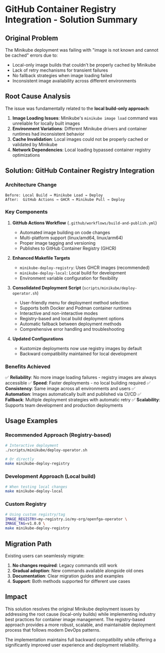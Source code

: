 # GitHub Container Registry Integration - Solution Summary

## Original Problem

The Minikube deployment was failing with "image is not known and cannot be cached" errors due to:
- Local-only image builds that couldn't be properly cached by Minikube
- Lack of retry mechanisms for transient failures
- No fallback strategies when image loading failed
- Inconsistent image availability across different environments

## Root Cause Analysis

The issue was fundamentally related to the **local build-only approach**:

1. **Image Loading Issues**: Minikube's `minikube image load` command was unreliable for locally built images
2. **Environment Variations**: Different Minikube drivers and container runtimes had inconsistent behavior
3. **Cache Invalidation**: Local images could not be properly cached or validated by Minikube
4. **Network Dependencies**: Local loading bypassed container registry optimizations

## Solution: GitHub Container Registry Integration

### Architecture Change

```
Before: Local Build → Minikube Load → Deploy
After:  GitHub Actions → GHCR → Minikube Pull → Deploy
```

### Key Components

1. **GitHub Actions Workflow** (`.github/workflows/build-and-publish.yml`)
   - Automated image building on code changes
   - Multi-platform support (linux/amd64, linux/arm64)
   - Proper image tagging and versioning
   - Publishes to GitHub Container Registry (GHCR)

2. **Enhanced Makefile Targets**
   - `minikube-deploy-registry`: Uses GHCR images (recommended)
   - `minikube-deploy-local`: Local build for development
   - Environment variable configuration for flexibility

3. **Consolidated Deployment Script** (`scripts/minikube/deploy-operator.sh`)
   - User-friendly menu for deployment method selection
   - Supports both Docker and Podman container runtimes
   - Interactive and non-interactive modes
   - Registry-based and local build deployment options
   - Automatic fallback between deployment methods
   - Comprehensive error handling and troubleshooting

4. **Updated Configurations**
   - Kustomize deployments now use registry images by default
   - Backward compatibility maintained for local development

### Benefits Achieved

✅ **Reliability**: No more image loading failures - registry images are always accessible
✅ **Speed**: Faster deployments - no local building required
✅ **Consistency**: Same image across all environments and users
✅ **Automation**: Images automatically built and published via CI/CD
✅ **Fallback**: Multiple deployment strategies with automatic retry
✅ **Scalability**: Supports team development and production deployments

## Usage Examples

### Recommended Approach (Registry-based)
```bash
# Interactive deployment
./scripts/minikube/deploy-operator.sh

# Or directly
make minikube-deploy-registry
```

### Development Approach (Local build)
```bash
# When testing local changes
make minikube-deploy-local
```

### Custom Registry
```bash
# Using custom registry/tag
IMAGE_REGISTRY=my-registry.io/my-org/openfga-operator \
IMAGE_TAG=v1.0.0 \
make minikube-deploy-registry
```

## Migration Path

Existing users can seamlessly migrate:

1. **No changes required**: Legacy commands still work
2. **Gradual adoption**: New commands available alongside old ones
3. **Documentation**: Clear migration guides and examples
4. **Support**: Both methods supported for different use cases

## Impact

This solution resolves the original Minikube deployment issues by addressing the root cause (local-only builds) while implementing industry best practices for container image management. The registry-based approach provides a more robust, scalable, and maintainable deployment process that follows modern DevOps patterns.

The implementation maintains full backward compatibility while offering a significantly improved user experience and deployment reliability.
